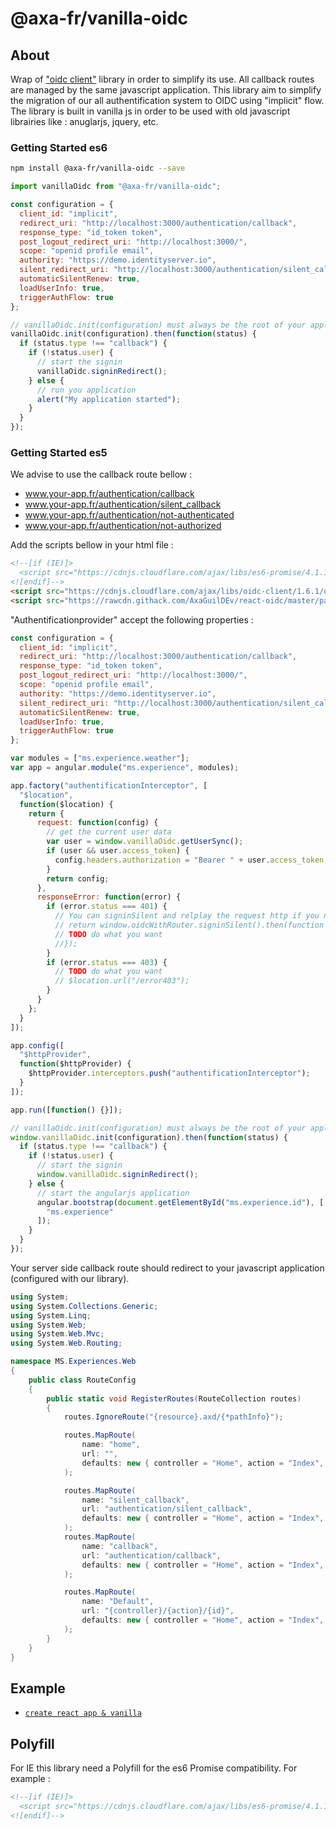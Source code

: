 # @axa-fr/vanilla-oidc

## About

Wrap of ["oidc client"](https://github.com/IdentityModel/oidc-client-js) library in order to simplify its use. All callback routes are managed by the same javascript application.
This library aim to simplify the migration of our all authentification system to OIDC using "implicit" flow.
The library is built in vanilla js in order to be used with old javascript librairies like : anuglarjs, jquery, etc.

### Getting Started es6

```sh
npm install @axa-fr/vanilla-oidc --save
```

```javascript
import vanillaOidc from "@axa-fr/vanilla-oidc";

const configuration = {
  client_id: "implicit",
  redirect_uri: "http://localhost:3000/authentication/callback",
  response_type: "id_token token",
  post_logout_redirect_uri: "http://localhost:3000/",
  scope: "openid profile email",
  authority: "https://demo.identityserver.io",
  silent_redirect_uri: "http://localhost:3000/authentication/silent_callback",
  automaticSilentRenew: true,
  loadUserInfo: true,
  triggerAuthFlow: true
};

// vanillaOidc.init(configuration) must always be the root of your application because it is used to manage all routes callback
vanillaOidc.init(configuration).then(function(status) {
  if (status.type !== "callback") {
    if (!status.user) {
      // start the signin
      vanillaOidc.signinRedirect();
    } else {
      // run you application
      alert("My application started");
    }
  }
});
```

### Getting Started es5

We advise to use the callback route bellow :

- www.your-app.fr/authentication/callback
- www.your-app.fr/authentication/silent_callback
- www.your-app.fr/authentication/not-authenticated
- www.your-app.fr/authentication/not-authorized

Add the scripts bellow in your html file :

```html
<!--[if (IE)]>
  <script src="https://cdnjs.cloudflare.com/ajax/libs/es6-promise/4.1.1/es6-promise.js"></script>
<![endif]-->
<script src="https://cdnjs.cloudflare.com/ajax/libs/oidc-client/1.6.1/oidc-client.js"></script>
<script src="https://rawcdn.githack.com/AxaGuilDEv/react-oidc/master/packages/vanilla/src/vanilla-oidc.js"></script>
```

"Authentificationprovider" accept the following properties :

```javascript
const configuration = {
  client_id: "implicit",
  redirect_uri: "http://localhost:3000/authentication/callback",
  response_type: "id_token token",
  post_logout_redirect_uri: "http://localhost:3000/",
  scope: "openid profile email",
  authority: "https://demo.identityserver.io",
  silent_redirect_uri: "http://localhost:3000/authentication/silent_callback",
  automaticSilentRenew: true,
  loadUserInfo: true,
  triggerAuthFlow: true
};

var modules = ["ms.experience.weather"];
var app = angular.module("ms.experience", modules);

app.factory("authentificationInterceptor", [
  "$location",
  function($location) {
    return {
      request: function(config) {
        // get the current user data
        var user = window.vanillaOidc.getUserSync();
        if (user && user.access_token) {
          config.headers.authorization = "Bearer " + user.access_token;
        }
        return config;
      },
      responseError: function(error) {
        if (error.status === 401) {
          // You can signinSilent and relplay the request http if you need it
          // return window.oidcWithRouter.signinSilent().then(function (user) {
          // TODO do what you want
          //});
        }
        if (error.status === 403) {
          // TODO do what you want
          // $location.url("/error403");
        }
      }
    };
  }
]);

app.config([
  "$httpProvider",
  function($httpProvider) {
    $httpProvider.interceptors.push("authentificationInterceptor");
  }
]);

app.run([function() {}]);

// vanillaOidc.init(configuration) must always be the root of your application because it is used to manage all routes callback
window.vanillaOidc.init(configuration).then(function(status) {
  if (status.type !== "callback") {
    if (!status.user) {
      // start the signin
      window.vanillaOidc.signinRedirect();
    } else {
      // start the angularjs application
      angular.bootstrap(document.getElementById("ms.experience.id"), [
        "ms.experience"
      ]);
    }
  }
});
```

Your server side callback route should redirect to your javascript application (configured with our library).

```csharp
using System;
using System.Collections.Generic;
using System.Linq;
using System.Web;
using System.Web.Mvc;
using System.Web.Routing;

namespace MS.Experiences.Web
{
    public class RouteConfig
    {
        public static void RegisterRoutes(RouteCollection routes)
        {
            routes.IgnoreRoute("{resource}.axd/{*pathInfo}");

            routes.MapRoute(
                name: "home",
                url: "",
                defaults: new { controller = "Home", action = "Index", id = UrlParameter.Optional }
            );

            routes.MapRoute(
                name: "silent_callback",
                url: "authentication/silent_callback",
                defaults: new { controller = "Home", action = "Index", id = UrlParameter.Optional }
            );
            routes.MapRoute(
                name: "callback",
                url: "authentication/callback",
                defaults: new { controller = "Home", action = "Index", id = UrlParameter.Optional }
            );

            routes.MapRoute(
                name: "Default",
                url: "{controller}/{action}/{id}",
                defaults: new { controller = "Home", action = "Index", id = UrlParameter.Optional }
            );
        }
    }
}
```

## Example

- [`create react app & vanilla`](../../examples/vanilla)

## Polyfill

For IE this library need a Polyfill for the es6 Promise compatibility. For example :

```html
<!--[if (IE)]>
  <script src="https://cdnjs.cloudflare.com/ajax/libs/es6-promise/4.1.1/es6-promise.js"></script>
<![endif]-->
```
